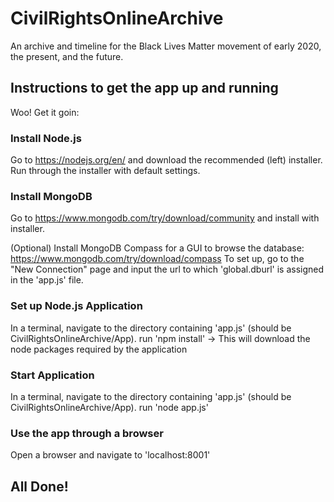 # CivilRightsOnlineArchive

An archive and timeline for the Black Lives Matter movement of early 2020, the present, and the future.

## Instructions to get the app up and running
Woo! Get it goin:

### Install Node.js
Go to https://nodejs.org/en/ and download the recommended (left) installer.
Run through the installer with default settings.

### Install MongoDB
Go to https://www.mongodb.com/try/download/community and install with installer.

(Optional) Install MongoDB Compass for a GUI to browse the database: https://www.mongodb.com/try/download/compass
To set up, go to the "New Connection" page and input the url to which 'global.dburl' is assigned in the 'app.js' file.

### Set up Node.js Application
In a terminal, navigate to the directory containing 'app.js' (should be CivilRightsOnlineArchive/App).
run 'npm install' -> This will download the node packages required by the application

### Start Application
In a terminal, navigate to the directory containing 'app.js' (should be CivilRightsOnlineArchive/App).
run 'node app.js'

### Use the app through a browser
Open a browser and navigate to 'localhost:8001'

## All Done!
